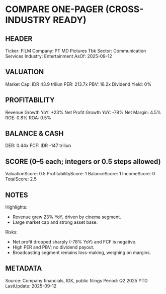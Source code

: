 # COMPARE ONE-PAGER (CROSS-INDUSTRY READY)

## HEADER
Ticker: FILM
Company: PT MD Pictures Tbk
Sector: Communication Services
Industry: Entertainment
AsOf: 2025-09-12

## VALUATION
Market Cap: IDR 43.9 triliun
PER: 213.7x
PBV: 16.2x
Dividend Yield: 0%

## PROFITABILITY
Revenue Growth YoY: +23%
Net Profit Growth YoY: -78%
Net Margin: 4.5%
ROE: 0.8%
ROA: 0.5%

## BALANCE & CASH
DER: 0.44x
FCF: IDR -147 triliun

## SCORE (0–5 each; integers or 0.5 steps allowed)
ValuationScore: 0.5
ProfitabilityScore: 1
BalanceScore: 1
IncomeScore: 0
TotalScore: 2.5

## NOTES
Highlights:
- Revenue grew 23% YoY, driven by cinema segment.
- Large market cap and strong asset base.

Risks:
- Net profit dropped sharply (-78% YoY) and FCF is negative.
- High PER and PBV; no dividend payout.
- Broadcasting segment remains loss-making, weighing on margins.

## METADATA
Source: Company financials, IDX, public filings
Period: Q2 2025 YTD
LastUpdate: 2025-09-12